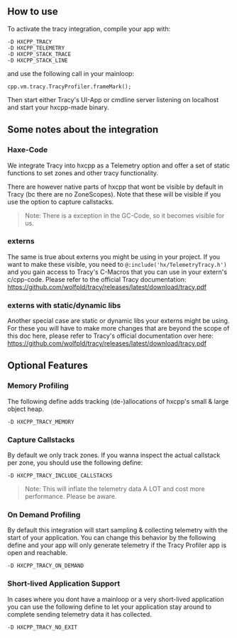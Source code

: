 
## How to use 

To activate the tracy integration, compile your app with:

```
-D HXCPP_TRACY
-D HXCPP_TELEMETRY
-D HXCPP_STACK_TRACE
-D HXCPP_STACK_LINE
```

and use the following call in your mainloop:

```
cpp.vm.tracy.TracyProfiler.frameMark();
```

Then start either Tracy's UI-App or cmdline server listening on localhost and start your hxcpp-made binary.


## Some notes about the integration

### Haxe-Code
We integrate Tracy into hxcpp as a Telemetry option and offer a set of static functions to set zones and other tracy functionality.

There are however native parts of hxcpp that wont be visible by default in Tracy (bc there are no ZoneScopes). Note that these will be visible if you use the option to capture callstacks.
> Note: There is a exception in the GC-Code, so it becomes visible for us.

### externs
The same is true about externs you might be using in your project. If you want to make these visible, you need to `@:include('hx/TelemetryTracy.h')` and you gain access to Tracy's C-Macros that you can use in your extern's c/cpp-code. Please refer to the official Tracy documentation: https://github.com/wolfpld/tracy/releases/latest/download/tracy.pdf

### externs with static/dynamic libs
Another special case are static or dynamic libs your externs might be using. For these you will have to make more changes that are beyond the scope of this doc here, please refer to Tracy's official documentation over here: https://github.com/wolfpld/tracy/releases/latest/download/tracy.pdf

## Optional Features

### Memory Profiling

The following define adds tracking (de-)allocations of hxcpp's small & large object heap.

```
-D HXCPP_TRACY_MEMORY
```

### Capture Callstacks

By default we only track zones. If you wanna inspect the actual callstack per zone, you should use the following define:

```
-D HXCPP_TRACY_INCLUDE_CALLSTACKS
```

> Note: This will inflate the telemetry data A LOT and cost more performance. Please be aware. 


### On Demand Profiling

By default this integration will start sampling & collecting telemetry with the start of your application. You can change this behavior by the following define and your app will only generate telemetry if the Tracy Profiler app is open and reachable. 

```
-D HXCPP_TRACY_ON_DEMAND
```

### Short-lived Application Support

In cases where you dont have a mainloop or a very short-lived application you can use the following define to let your application stay around to complete sending telemetry data it has collected.  

```
-D HXCPP_TRACY_NO_EXIT
```